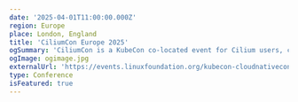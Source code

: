 ```yaml
---
date: '2025-04-01T11:00:00.000Z'
region: Europe
place: London, England
title: 'CiliumCon Europe 2025'
ogSummary: 'CiliumCon is a KubeCon co-located event for Cilium users, contributors, and new community members. Join us for an amazing CiliumCon in Europe!'
ogImage: ogimage.jpg
externalUrl: 'https://events.linuxfoundation.org/kubecon-cloudnativecon-europe/co-located-events/ciliumcon/'
type: Conference
isFeatured: true
---
```

